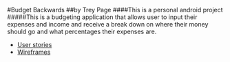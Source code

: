 #Budget Backwards
##by Trey Page
####This is a personal android project
#####This is a budgeting application that allows user to input their expenses and income and receive a break down on where their money should go and what percentages their expenses are.

+ [User stories](docs/user-stories.md)
+ [Wireframes](docs/wireframes.md)